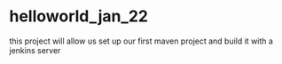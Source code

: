 # helloworld_jan_22
this project will allow us set up our first maven project and build it with a jenkins server
